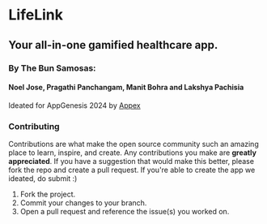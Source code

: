 # LifeLink
## Your all-in-one gamified healthcare app.
### By The Bun Samosas:
#### Noel Jose, Pragathi Panchangam, Manit Bohra and Lakshya Pachisia

Ideated for AppGenesis 2024 by [Appex](https://github.com/Appex-Pesu)

### Contributing
Contributions are what make the open source community such an amazing place to learn, inspire, and create. Any contributions you make are **greatly appreciated**.
If you have a suggestion that would make this better, please fork the repo and create a pull request. If you're able to create the app we ideated, do submit :)

1. Fork the project.
2. Commit your changes to your branch. 
3. Open a pull request and reference the issue(s) you worked on.
